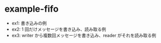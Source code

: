 # example-fifo

- ex1: 書き込みの例
- ex2: 1 回だけメッセージを書き込み、読み取る例
- ex3: writer から複数回メッセージを書き込み、reader がそれを読み取る例

